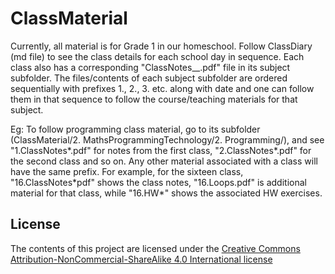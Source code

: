 # ClassMaterial

Currently, all material is for Grade 1 in our homeschool. Follow ClassDiary (md file) to see the class details for each school day in sequence. Each class also has a corresponding "ClassNotes_<date>_<subject>.pdf" file in its subject subfolder. The files/contents of each subject subfolder are ordered sequentially with prefixes 1., 2., 3. etc. along with date and one can follow them in that sequence to follow the course/teaching materials for that subject. 

Eg: To follow programming class material, go to its subfolder (ClassMaterial/2. MathsProgrammingTechnology/2. Programming/), and see "1.ClassNotes\*.pdf" for notes from the first class, "2.ClassNotes\*.pdf" for the second class and so on.  Any other material associated with a class will have the same prefix. For example, for the sixteen class, "16.ClassNotes\*pdf" shows the class notes, "16.Loops.pdf" is additional material for that class, while "16.HW\*" shows the associated HW exercises.  

## License

The contents of this project are licensed under the [Creative Commons Attribution-NonCommercial-ShareAlike 4.0 International license](https://creativecommons.org/licenses/by-nc-sa/4.0/)
